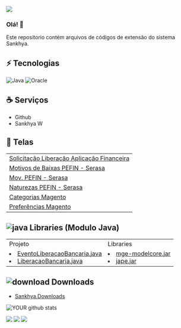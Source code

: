 <img src="https://github.com/rondynely/Tecway/blob/main/LogoSankhyaBranco.png">

### Olá! 👋
Este repositorio contém arquivos de códigos de extensão do sistema Sankhya.

## ⚡ Tecnologias
![Java](https://img.shields.io/badge/-java-E34A86?style=flat-square&logo=java)
![Oracle](https://img.shields.io/badge/-oracle-red?style=flat-square&logo=oracle)

## ☕️ Serviços
 
* Github
* Sankhya W
 
## 🚀 Telas

 <table>
  <tbody>
    <tr>
      <td><a href="http://refrial.nuvemdatacom.com.br:9586/mge/system.jsp#app/YnIuY29tLnNhbmtoeWEubWVudS5hZGljaW9uYWwuQURfTElCTUJD">Solicitação Liberação Aplicação Financeira</a></td>
    </tr>
    <tr>
      <td><a href="http://refrial.nuvemdatacom.com.br:9586/mge/system.jsp#app/YnIuY29tLnNhbmtoeWEubWVudS5hZGljaW9uYWwuQURfTElCTUJD">Motivos de Baixas PEFIN - Serasa</a></td>
    </tr>
    <tr>
      <td><a href="http://refrial.nuvemdatacom.com.br:9586/mge/system.jsp#app/YnIuY29tLnNhbmtoeWEubWVudS5hZGljaW9uYWwuQURfTElCTUJD">Mov. PEFIN - Serasa</a></td>
    </tr>
   <tr>
      <td><a href="http://refrial.nuvemdatacom.com.br:9586/mge/system.jsp#app/YnIuY29tLnNhbmtoeWEubWVudS5hZGljaW9uYWwuQURfTElCTUJD">Naturezas PEFIN - Serasa</a> </td>
    </tr>
    <tr>
      <td><a href="http://refrial.nuvemdatacom.com.br:9586/mge/system.jsp#app/YnIuY29tLnNhbmtoeWEubWVudS5hZGljaW9uYWwuQURfQ0FUTUFH">Categorias Magento</a></td>
    </tr>
    <tr>
      <td><a href="http://refrial.nuvemdatacom.com.br:9586/mge/system.jsp#app/YnIuY29tLnNhbmtoeWEubWVudS5hZGljaW9uYWwuQURfVE1BR1BBUg==">Preferências Magento</a></td>
    </tr>
  </tbody>
</table>

## ![java](https://user-images.githubusercontent.com/108894680/186963630-ee640528-74c9-47c3-97a2-ea6aa3d2b434.png) Libraries (Modulo Java)
 <table>
  <tbody>
    <tr>
     <td>Projeto</td>
     <td>Libraries</td>
    </tr>
    <tr>
      <td>
       <u>
         <li>EventoLiberacaoBancaria.java</li>
         <li>LiberacaoBancaria.java</li>
        </u>
       </td>
      <td>
       <u>
        <li>mge-modelcore.jar</li>
        <li>jape.jar</li>
       </u>
      </td>
    </tr>
  </tbody>
</table>

## ![download](https://user-images.githubusercontent.com/108894680/186968350-b54975cc-9c32-4fbd-8da0-88d8105b610a.png) Downloads
* [Sankhya.Downloads ](http://downloads.sankhya.com.br/downloads?app=outros#)

  
![YOUR github stats](https://github-readme-stats.vercel.app/api?username=rondynely)


[<img src="https://img.shields.io/badge/twitter-%231DA1F2.svg?&style=for-the-badge&logo=twitter&logoColor=white" />](https://twitter.com/rondynely)   [<img src="https://img.shields.io/badge/linkedin-%230077B5.svg?&style=for-the-badge&logo=linkedin&logoColor=white" />](https://www.linkedin.com/in/rondynely/) [<img src = "https://img.shields.io/badge/instagram-%23E4405F.svg?&style=for-the-badge&logo=instagram&logoColor=white">](https://www.instagram.com/rondynely/)
